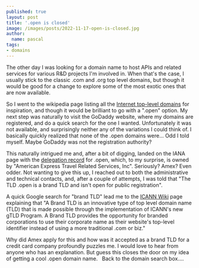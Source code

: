 ```yaml
---
published: true
layout: post
title: '.open is closed'
image: /images/posts/2022-11-17-open-is-closed.jpg
author:
  name: pascal
tags:
- domains
---
```


The other day I was looking for a domain name to host APIs and related services for various R&D projects I'm involved in. When that's the case, I usually stick to the classic .com and .org top level domains, but though it would be good for a change to explore some of the most exotic ones that are now available.

So I went to the wikipedia page listing all the [Internet top-level domains](https://en.wikipedia.org/wiki/List_of_Internet_top-level_domains) for inspiration, and though it would be brilliant to go with a ".open" option. My next step was naturally to visit the GoDaddy website, where my domains are registered, and do a quick search for the one I wanted. Unfortunately it was not available, and surprisingly neither any of the variations I could think of. I basically quickly realized that none of the .open domains were… Odd I told myself. Maybe GoDaddy was not the registration authority? 

This naturally intrigued me and, after a bit of digging, landed on the IANA page with the [delegation record](https://www.iana.org/domains/root/db/open.html) for .open, which, to my surprise, is owned by "American Express Travel Related Services, Inc". Seriously? Amex? Even odder. Not wanting to give this up, I reached out to both the administrative and technical contacts, and, after a couple of attempts, I was told that "The TLD .open is a brand TLD and isn't open for public registration". 

A quick Google search for "brand TLD" lead me to the [ICANN Wiki](https://icannwiki.org/Brand_TLD) page explaining that "A Brand TLD is an innovative type of top level domain name (TLD) that is made possible through the implementation of ICANN's new gTLD Program. A Brand TLD provides the opportunity for branded corporations to use their corporate name as their website's top-level identifier instead of using a more traditional .com or biz."

Why did Amex apply for this and how was it accepted as a brand TLD for a credit card company profoundly puzzles me. I would love to hear from anyone who has an explanation. But guess this closes the door on my idea of getting a cool .open domain name.
 
Back to the domain search box….